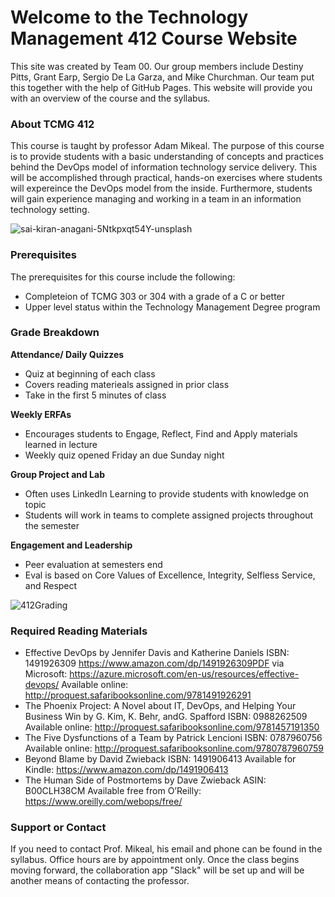 # Welcome to the Technology Management 412 Course Website

This site was created by Team 00.  Our group members include Destiny Pitts, Grant Earp, Sergio De La Garza, and Mike Churchman.  Our team put this together with the help of GitHub Pages.
This website will provide you with an overview of the course and the syllabus.  


### About TCMG 412

This course is taught by professor Adam Mikeal.  The purpose of this course is to provide students with a basic understanding of concepts and practices behind the DevOps model of information technology service delivery.  This will be accomplished through practical, hands-on exercises where students will expereince the DevOps model from the inside.  Furthermore, students will gain experience managing and working in a team in an information technology setting.  

![sai-kiran-anagani-5Ntkpxqt54Y-unsplash](https://user-images.githubusercontent.com/78098859/107689838-f6568600-6c6e-11eb-81e2-84e52d21b397.jpg)

### Prerequisites

The prerequisites for this course include the following:
- Completeion of TCMG 303 or 304 with a grade of a C or better
- Upper level status within the Technology Management Degree program

### Grade Breakdown

**Attendance/ Daily Quizzes**
- Quiz at beginning of each class 
- Covers reading materieals assigned in prior class
- Take in the first 5 minutes of class

**Weekly ERFAs**
- Encourages students to Engage, Reflect, Find and Apply materials learned in lecture
- Weekly quiz opened Friday an due Sunday night

**Group Project and Lab**
- Often uses LinkedIn Learning to provide students with knowledge on topic
- Students will work in teams to complete assigned projects throughout the semester

**Engagement and Leadership**
- Peer evaluation at semesters end
- Eval is based on Core Values of Excellence, Integrity, Selfless Service, and Respect


![412Grading](https://user-images.githubusercontent.com/78098859/107678610-3adb2500-6c61-11eb-8784-f7c4dfed65e6.PNG)


### Required Reading Materials

- Effective DevOps by Jennifer Davis and Katherine Daniels ISBN: 1491926309 https://www.amazon.com/dp/1491926309PDF via Microsoft: https://azure.microsoft.com/en-us/resources/effective-devops/ Available online: ​http://proquest.safaribooksonline.com/9781491926291 
- The Phoenix Project: A Novel about IT, DevOps, and Helping Your Business Win by G. Kim, K. Behr, andG. Spafford ISBN: 0988262509 Available online: http://proquest.safaribooksonline.com/9781457191350 
- The Five Dysfunctions of a Team by Patrick Lencioni ISBN: 0787960756 Available online: http://proquest.safaribooksonline.com/9780787960759 
- Beyond Blame  by David Zwieback ISBN: 1491906413 Available for Kindle: https://www.amazon.com/dp/1491906413 
- The Human Side of Postmortems  by Dave Zwieback ASIN: B00CLH38CM Available free from O’Reilly: https://www.oreilly.com/webops/free/

### Support or Contact

If you need to contact Prof. Mikeal, his email and phone can be found in the syllabus.  Office hours are by appointment only.  Once the class begins moving forward, the collaboration app "Slack" will be set up and will be another means of contacting the professor.
